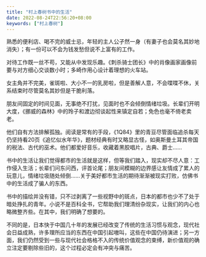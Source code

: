 ```yaml
---
title: "村上春树书中的生活"
date: 2022-08-24T22:56:20+08:00
keywords: ["村上春树"]
---
```


熟悉的便利店、喝不完的威士忌，年轻的主人公孑然一身（有妻子也会莫名其妙地消失）；有一份可以不会为钱发愁但说不上富有的工作。

对待工作既一丝不苟，又能从中发现乐趣。《刺杀骑士团长》中的肖像画家画像前要与对方细心交谈数小时；多崎作用心设计着理想的火车站。

女主角并不完美，雀斑啦、大小不一的乳房啦，但是善解人意，不会喋喋不休，关系结束时尽管莫名其妙但是干脆利落。

朋友间固定的时间见面，无事绝不打扰，见面时也不会倾倒情绪垃圾。长辈们开明大度，《挪威的森林》中的玲子和渡边彻谈起性来镇定自若；免色也毫不倚老卖老。

他们自有方法排解孤独。阅读是常有的手段，《1Q84》里的青豆尽管面临追杀每天仍坚持看20页《追忆似水年华》，题材经典有时又略显古怪，如奥斯曼土耳其帝国的税法、古代的巫术。他们都爱好音乐，收藏着黑胶唱片，古典、爵士……

书中的生活让我们觉得都市的生活就是这样，但等我们踏入，现实却不尽人意：工作侵入生活；长辈们问东问西，评首论尾；朋友间模糊的边界感让友情成了累人的玩意儿，情绪垃圾随处倾倒……关于美好都市生活的期待渐渐被现实打败，仿佛书中的生活成了骗人的东西。

书中的描绘并没有错，只不过剥离了一些视野中的斑点，日本的都市也少不了处于暗处挣扎的青年。小说不是百科全书，它帮助我们理清纷杂现实，让我们的内心也略微整齐些。在其中，我们明确了想要的。

不同的是，日本快于中国几十年的发展已经改变了传统的生活习惯与观念，现代社会日益成熟，许多理所应当的东西在中国引起嗷叫，这些在中国仍待演进；另一方面，我们仍然受到一些与现代社会格格不入的传统价值观念的束缚，新价值观的确立注定要剔除些旧的，这个过程必定会有冲突与痛苦。